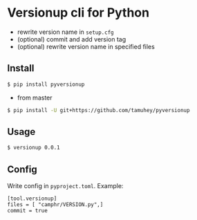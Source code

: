 # Versionup cli for Python

- rewrite version name in `setup.cfg`
- (optional) commit and add version tag
- (optional) rewrite version name in specified files

## Install

```bash
$ pip install pyversionup
```

- from master

```bash
$ pip install -U git+https://github.com/tamuhey/pyversionup
```

## Usage

```bash
$ versionup 0.0.1
```

## Config

Write config in `pyproject.toml`.
Example:

```
[tool.versionup]
files = [ "camphr/VERSION.py",]
commit = true
```
